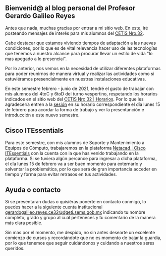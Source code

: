 ## Bienvenid@ al blog personal del Profesor Gerardo Galileo Reyes

Antes que nada, muchas gracias por entrar a mi sitio web. En este, iré posteando mensajes de interés para mis alumnos del [CETiS Nro.32](http://cetis32.edu.mx).

Cabe destacar que estamos viviendo tiempos de adaptación a las nuevas condiciones, por lo que es de vital relevancia hacer uso de las tecnologías que tenemos a nuestro alcance para procurar llevar un estilo de vida "lo mas apegado a lo presencial". 

Por lo anterior, nos vemos en la necesidad de utilizar diferentes plataformas para poder reunirnos de manera virtual y realizar las actividades como si estuviéramos presencialmente en nuestras instalaciones educativas. 

En este semestre febrero - junio de 2021, tendré el gusto de trabajar con mis alumnos del 4toC y 6toD del turno vespertino, respetando los horarios indicados en el sitio web del [CETiS Nro.32 | Horarios](http://cetis32.edu.mx/Horarios.html). Por lo que les agradecería entren a la [sesión](https://meet.google.com/jpc-tcsx-mhp) en su horario correspondiente el día lunes 15 de febrero para acordar la forma de trabajo y ver la presentanción e introducción a este nuevo semestre.


## Cisco ITEssentials

Para este semestre, con mis alumnos de Soporte y Mantenimiento a Equipos de Cómputo, trabajaremos en la plataforma [Netacad | Cisco ITEssentials](https://www.netacad.com) con la cuenta con la que has venido trabajando en la plataforma. Si se tuviera algún percance para ingresar a dicha plataforma, el día lunes 15 de febrero va a ser buen momento para externarlo y solventar la problemática, por lo que será de gran importancia acceder en tiempo y forma para evitar retrasos en tus actividades.

## Ayuda o contacto

Si se presentaran dudas o quisiéras ponerte en contacto conmigo, lo puedes hacer a la siguiente cuenta institucional gerardogalileo.reyes.ce32@dgeti.sems.gob.mx indicando tu nombre completo, grado y grupo al cuál perteneces y tu comentario de la manera más clara posible.

Sin mas por el momento, me despido, no sin antes desearte un excelente comienzo de cursos y recordándote que no es momento de bajar la guardia, por lo que tenemos que seguir cuidándonos y cuidando a nuestros seres queridos.
